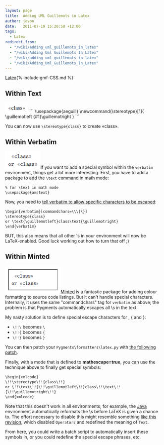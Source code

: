 ```yaml
---
layout: page
title:  Adding UML Guillemots in Latex
author: jevon
date:   2011-07-19 15:20:58 +12:00
tags:
  - Latex
redirect_from:
  - "/wiki/adding_uml_guillemots_in_latex"
  - "/wiki/Adding Uml Guillemots In Latex"
  - "/wiki/adding uml guillemots in latex"
  - "/wiki/Adding_Uml_Guillemots_In_Latex"
---
```


[Latex](Latex.md){% include gmf-CSS.md %}

## Within Text
<img src="/img/gmf/minted-1.png" class="gmf">
```
\usepackage{aeguill}
\newcommand{\stereotype}[1]{
	\guillemotleft {#1}\guillemotright
}
```

You can now use `\stereotype{class}` to create «class».

## Within Verbatim
<img src="/img/gmf/minted-2.png" class="gmf">If you want to add a special symbol within the `verbatim` environment, things get a lot more interesting. First, you have to add a package to add the `\text` command in math mode:

```
% for \text in math mode
\usepackage{amstext}
```

Now, you need to <a href="http://stackoverflow.com/questions/682201/latex-tildes-and-verbatim-mode">tell verbatim to allow specific characters to be escaped</a>:

```
\begin{verbatim}[commandchars=\\\{\}]
\stereotype{class}
or \text{\guillemotleft}class\text{\guillemotright}
\end{verbatim}
```

BUT, this also means that all other \'s in your environment will now be LaTeX-enabled. Good luck working out how to turn that off ;)

## Within Minted
<img src="/img/gmf/minted-3.png" class="gmf">[Minted](minted.md) is a fantastic package for adding colour formatting to source code listings. But it can't handle special characters. Internally, it uses the same "commandchars" tag for `verbatim` as above; the problem is that Pygments automatically escapes all \s in the text.

My nasty solution is to define special escape characters for \, { and }:

* `\!!\` becomes `\`
* `\!!{` becomes `{`
* `\!!}` becomes `}`

You can then patch your `Pygments\formatters\latex.py` with <a href="http://code.google.com/p/iaml/source/browse/trunk/org.openiaml.docs.tools/latex/latex.py.patch">the following patch</a>.

Finally, with a mode that is defined to **mathescape=true**, you can use the technique above to finally get special symbols:

```
\begin{xmlcode}
\!!\stereotype\!!{class\!!}
or \!!\text\!!{\!!\guillemotleft\!!}class\!!\text\!!{\!!\guillemotright\!!}
\end{xmlcode}
```

Note that this doesn't work in all environments; for example, the [Java](Java.md) environment automatically reformats the \s before LaTeX is given a chance to. The effort necessary to disable this might resemble something <a href="http://code.google.com/p/iaml/source/detail?r=3019">like this revision</a>, which disabled `Operators` and redefined the meaning of `Text`.

From here, you could write a batch script to automatically insert these symbols in, or you could redefine the special escape phrases, etc.
